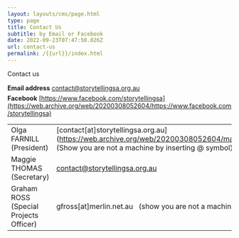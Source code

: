 ```yaml
---
layout: layouts/cms/page.html
type: page
title: Contact Us
subtitle: by Email or Facebook
date: 2022-09-23T07:47:50.026Z
url: contact-us
permalink: /{{url}}/index.html
---
```

Contact us

**Email address** [contact@storytellingsa.org.au](https://web.archive.org/web/20200308052604/mailto:contact@storytellingsa.org.au)\
**Facebook** [https://www.facebook.com/storytellingsa](https://web.archive.org/web/20200308052604/https://www.facebook.com/storytellingsa)

|                                        |                                                                                                                                                                         |
| -------------------------------------- | ----------------------------------------------------------------------------------------------------------------------------------------------------------------------- |
| Olga FARNILL (President)               | [contact\[at]storytellingsa.org.au](https://web.archive.org/web/20200308052604/mailto:contact@storytellingsa.org.au) (Show you are not a machine by inserting @ symbol) |
| Maggie THOMAS (Secretary)              | [contact@storytellingsa.org.au](https://web.archive.org/web/20200308052604/mailto:contact@storytellingsa.org.au)                                                        |
| Graham ROSS (Special Projects Officer) | gfross\[at]merlin.net.au   (show you are not a machine by inserting @ symbol)                                                                                           |